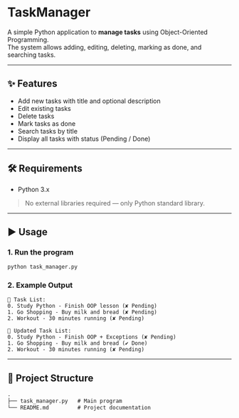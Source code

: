 # TaskManager

A simple Python application to **manage tasks** using Object-Oriented Programming.  
The system allows adding, editing, deleting, marking as done, and searching tasks.

---

## ✨ Features
- Add new tasks with title and optional description
- Edit existing tasks
- Delete tasks
- Mark tasks as done
- Search tasks by title
- Display all tasks with status (Pending / Done)

---

## 🛠 Requirements
- Python 3.x  
> No external libraries required — only Python standard library.

---

## ▶️ Usage

### 1. Run the program
```bash
python task_manager.py
```

### 2. Example Output
```backtick
📌 Task List:
0. Study Python - Finish OOP lesson (✘ Pending)
1. Go Shopping - Buy milk and bread (✘ Pending)
2. Workout - 30 minutes running (✘ Pending)

📌 Updated Task List:
0. Study Python - Finish OOP + Exceptions (✘ Pending)
1. Go Shopping - Buy milk and bread (✔ Done)
2. Workout - 30 minutes running (✘ Pending)
```
---

## 📂 Project Structure
```markdown
.
├── task_manager.py   # Main program
└── README.md         # Project documentation
```
